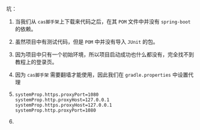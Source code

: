

坑：

1. 当我们从 `cas脚手架`上下载来代码之后，在其 `POM` 文件中并没有 `spring-boot` 的依赖。

2. 虽然项目中有测试代码，但是 `POM` 中并没有导入 `JUnit` 的包。

3. 因为项目中只有一个初始环境，所以项目启动成功也什么都没有，完全找不到教程上的登录页。

4. 因为 `cas脚手架` 需要翻墙才能使用，因此我们在 `gradle.properties` 中设置代理

5. ```properties
   systemProp.https.proxyPort=1080
   systemProp.http.proxyHost=127.0.0.1
   systemProp.https.proxyHost=127.0.0.1
   systemProp.http.proxyPort=1080
   ```

6. 
